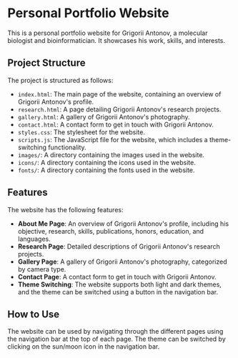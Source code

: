 # Personal Portfolio Website

This is a personal portfolio website for Grigorii Antonov, a molecular biologist and bioinformatician. It showcases his work, skills, and interests.

## Project Structure

The project is structured as follows:

- `index.html`: The main page of the website, containing an overview of Grigorii Antonov's profile.
- `research.html`: A page detailing Grigorii Antonov's research projects.
- `gallery.html`: A gallery of Grigorii Antonov's photography.
- `contact.html`: A contact form to get in touch with Grigorii Antonov.
- `styles.css`: The stylesheet for the website.
- `scripts.js`: The JavaScript file for the website, which includes a theme-switching functionality.
- `images/`: A directory containing the images used in the website.
- `icons/`: A directory containing the icons used in the website.
- `fonts/`: A directory containing the fonts used in the website.

## Features

The website has the following features:

- **About Me Page**: An overview of Grigorii Antonov's profile, including his objective, research, skills, publications, honors, education, and languages.
- **Research Page**: Detailed descriptions of Grigorii Antonov's research projects.
- **Gallery Page**: A gallery of Grigorii Antonov's photography, categorized by camera type.
- **Contact Page**: A contact form to get in touch with Grigorii Antonov.
- **Theme Switching**: The website supports both light and dark themes, and the theme can be switched using a button in the navigation bar.

## How to Use

The website can be used by navigating through the different pages using the navigation bar at the top of each page. The theme can be switched by clicking on the sun/moon icon in the navigation bar.

